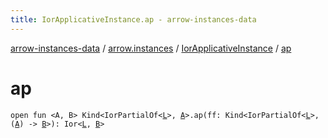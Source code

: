 ```yaml
---
title: IorApplicativeInstance.ap - arrow-instances-data
---
```


[arrow-instances-data](../../index.html) / [arrow.instances](../index.html) / [IorApplicativeInstance](index.html) / [ap](./ap.html)

# ap

`open fun <A, B> Kind<IorPartialOf<`[`L`](index.html#L)`>, `[`A`](ap.html#A)`>.ap(ff: Kind<IorPartialOf<`[`L`](index.html#L)`>, (`[`A`](ap.html#A)`) -> `[`B`](ap.html#B)`>): Ior<`[`L`](index.html#L)`, `[`B`](ap.html#B)`>`